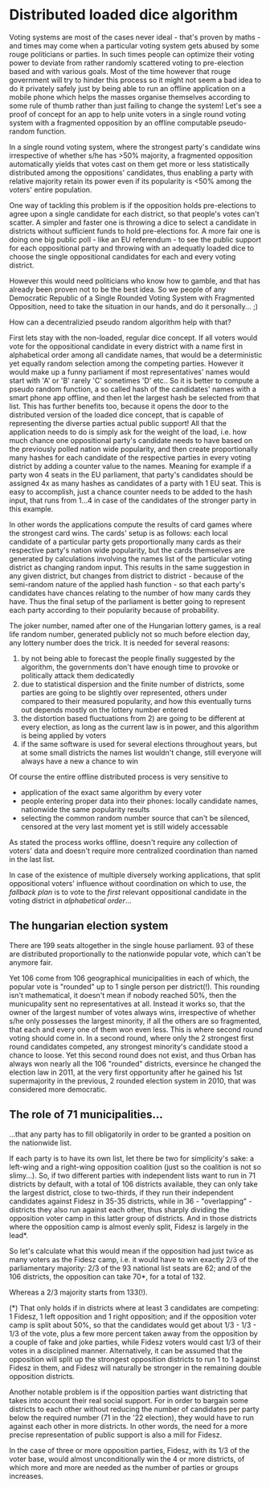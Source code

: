# Distributed loaded dice algorithm

Voting systems are most of the cases never ideal - that's proven by maths - and times may come when a particular voting system gets abused by some rouge politicians or parties. In such times people can optimize their voting power to deviate from rather randomly scattered voting to pre-election based and with various goals. Most of the time however that rouge government will try to hinder this process so it might not seem a bad idea to do it privately safely just by being able to run an offline application on a mobile phone which helps the masses organise themselves according to some rule of thumb rather than just failing to change the system! Let's see a proof of concept for an app to help unite voters in a single round voting system with a fragmented opposition by an offline computable pseudo-random function.

In a single round voting system, where the strongest party's candidate wins irrespective of whether s/he has >50% majority, a fragmented opposition automatically yields that votes cast on them get more or less statistically distributed among the oppositions' candidates, thus enabling a party with relative majority retain its power even if its popularity is <50% among the voters' entire population.

One way of tackling this problem is if the opposition holds pre-elections to agree upon a single candidate for each district, so that people's votes can't scatter. A simpler and faster one is throwing a dice to select a candidate in districts without sufficient funds to hold pre-elections for. A more fair one is doing one big public poll - like an EU referendum - to see the public support for each oppositional party and throwing with an adequatly loaded dice to choose the single oppositional candidates for each and every voting district.

However this would need politicians who know how to gamble, and that has already been proven not to be the best idea. So we people of any Democratic Republic of a Single Rounded Voting System with Fragmented Opposition, need to take the situation in our hands, and do it personally... ;)

How can a decentralizied pseudo random algorithm help with that?

First lets stay with the non-loaded, regular dice concept. If all voters would vote for the oppositional candidate in every district with a name first in alphabetical order among all candidate names, that would be a deterministic yet equally random selection among the competing parties. However it would make up a funny parliament if most representatives' names would start with 'A' or 'B' rarely 'C' sometimes 'D' etc.. So it is better to compute a pseudo random function, a so called hash of the candidates' names with a smart phone app offline, and then let the largest hash be selected from that list. This has further benefits too, because it opens the door to the distributed version of the loaded dice concept, that is capable of representing the diverse parties actual public support! All that the application needs to do is simply ask for the weight of the load, i.e. how much chance one oppositional party's candidate needs to have based on the previously polled nation wide popularity, and then create proportionally many hashes for each candidate of the respective parties in every voting district by adding a counter value to the names. Meaning for example if a party won 4 seats in the EU parliament, that party's candidates should be assigned 4x as many hashes as candidates of a party with 1 EU seat. This is easy to accomplish, just a chance counter needs to be added to the hash input, that runs from 1...4 in case of the candidates of the stronger party in this example.

In other words the applications compute the results of card games where the strongest card wins. The cards' setup is as follows: each local candidate of a particular party gets proportionally many cards as their respective party's nation wide popularity, but the cards themselves are generated by calculations involving the names list of the particular voting district as changing random input. This results in the same suggestion in any given district, but changes from district to district - because of the semi-random nature of the applied hash function - so that each party's candidates have chances relating to the number of how many cards they have. Thus the final setup of the parliament is better going to represent each party according to their popularity because of probability.

The joker number, named after one of the Hungarian lottery games, is a real life random number, generated publicly not so much before election day, any lottery number does the trick. It is needed for several reasons:
1) by not being able to forecast the people finally suggested by the algorithm, the governments don't have enough time to provoke or politically attack them dedicatedly
2) due to statistical dispersion and the finite number of districts, some parties are going to be slightly over represented, others under compared to their measured popularity, and how this eventually turns out depends mostly on the lottery number entered
3) the distortion based fluctuations from 2) are going to be different at every election, as long as the current law is in power, and this algorithm is being applied by voters
4) if the same software is used for several elections throughout years, but at some small districts the names list wouldn't change, still everyone will always have a new a chance to win

Of course the entire offline distributed process is very sensitive to
 - application of the exact same algorithm by every voter
 - people entering proper data into their phones: locally candidate names, nationwide the same popularity results
 - selecting the common random number source that can't be silenced, censored at the very last moment yet is still widely accessable
 
As stated the process works offline, doesn't require any collection of voters' data and doesn't require more centralized coordination than named in the last list.

In case of the existence of multiple diversely working applications, that split oppositional voters' influence without coordination on which to use, the _fallback plan_ is to vote to the _first_ relevant oppositional candidate in the voting district in _alphabetical order_...


## The hungarian election system

There are 199 seats altogether in the single house parliament. 93 of these are distributed proportionally to the nationwide popular vote, which can't be anymore fair.

Yet 106 come from 106 geographical municipalities in each of which, the popular vote is "rounded" up to 1 single person per district(!). This rounding isn't mathematical, it doesn't mean if nobody reached 50%, then the municupality sent no representatives at all. Instead it works so, that the owner of the largest number of votes always wins, irrespective of whether s/he only possesses the largest minority, if all the others are so fragmented, that each and every one of them won even less. This is where second round voting should come in. In a second round, where only the 2 strongest first round candidates competed, any strongest minority's candidate stood a chance to loose. Yet this second round does not exist, and thus Orban has always won nearly all the 106 "rounded" districts, eversince he changed the election law in 2011, at the very first opportunity after he gained his 1st supermajority in the previous, 2 rounded election system in 2010, that was considered more democratic.

## The role of 71 municipalities...

...that any party has to fill obligatorily in order to be granted a position on the nationwide list.

If each party is to have its own list, let there be two for simplicity's sake: a left-wing and a right-wing opposition coalition (just so the coalition is not so slimy...). So, if two different parties with independent lists want to run in 71 districts by default, with a total of 106 districts available, they can only take the largest district, close to two-thirds, if they run their independent candidates against Fidesz in 35-35 districts, while in 36 - "overlapping" - districts they also run against each other, thus sharply dividing the opposition voter camp in this latter group of districts. And in those districts where the opposition camp is almost evenly split, Fidesz is largely in the lead*.

So let's calculate what this would mean if the opposition had just twice as many voters as the Fidesz camp, i.e. it would have to win exactly 2/3 of the parliamentary majority: 2/3 of the 93 national list seats are 62; and of the 106 districts, the opposition can take 70*, for a total of 132.

Whereas a 2/3 majority starts from 133(!).

(*) That only holds if in districts where at least 3 candidates are competing: 1 Fidesz, 1 left opposition and 1 right opposition; and if the opposition voter camp is split about 50%, so that the candidates would get about 1/3 - 1/3 - 1/3 of the vote, plus a few more percent taken away from the opposition by a couple of fake and joke parties, while Fidesz voters would cast 1/3 of their votes in a disciplined manner. Alternatively, it can be assumed that the opposition will split up the strongest opposition districts to run 1 to 1 against Fidesz in them, and Fidesz will naturally be stronger in the remaining double opposition districts.

Another notable problem is if the opposition parties want districting that takes into account their real social support. For in order to bargain some districts to each other without reducing the number of candidates per party below the required number (71 in the '22 election), they would have to run against each other in more districts. In other words, the need for a more precise representation of public support is also a mill for Fidesz.

In the case of three or more opposition parties, Fidesz, with its 1/3 of the voter base, would almost unconditionally win the 4 or more districts, of which more and more are needed as the number of parties or groups increases.
